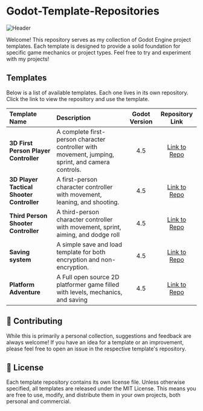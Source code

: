 # Godot-Template-Repositories

![Header](https://github.com/user-attachments/assets/f62705d6-f28f-494a-88a5-ff531c7ffd75)

Welcome! This repository serves as my collection of Godot Engine project templates. Each template is designed to provide a solid foundation for specific game mechanics or project types. Feel free to try and experiment with my projects!

## Templates

Below is a list of available templates. Each one lives in its own repository. Click the link to view the repository and use the template.

| Template Name | Description | Godot Version | Repository Link |
| :---------------- | :------------------------------------------------------ | :--------------: | :----------------------------------------------------------: |
| **3D First Person Player Controller** | A complete first-person character controller with movement, jumping, sprint, and camera controls. | 4.5 | [Link to Repo](https://github.com/RasyaDevansyah/Godot-3D-Character-Controller-Template) |
| **3D Player Tactical Shooter Controller** | A first-person character controller with movement, leaning, and shooting. | 4.5 | [Link to Repo](https://github.com/RasyaDevansyah/Godot-Tactical-Shooter-Template) |
| **Third Person Shooter Controller** | A third-person character controller with movement, sprint, aiming, and dodge roll | 4.5 | [Link to Repo](https://github.com/RasyaDevansyah/Godot-Third-Person-Shooter-Template)
| **Saving system** | A simple save and load template for both encryption and non-encryption. | 4.5 | [Link to Repo](https://github.com/RasyaDevansyah/Godot-Saving-System-Template) |
| **Platform Adventure** | A Full open source 2D platformer game filled with levels, mechanics, and saving | 4.5 | [Link to Repo](https://github.com/RasyaDevansyah/Platform-Adventure) |

## 🤝 Contributing
While this is primarily a personal collection, suggestions and feedback are always welcome! If you have an idea for a template or an improvement, please feel free to open an issue in the respective template's repository.

## 📄 License
Each template repository contains its own license file. Unless otherwise specified, all templates are released under the MIT License. This means you are free to use, modify, and distribute them in your own projects, both personal and commercial.
